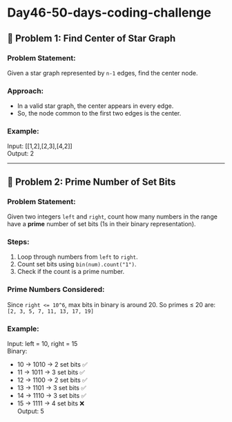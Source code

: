 # Day46-50-days-coding-challenge


## 🌟 Problem 1: Find Center of Star Graph

### Problem Statement:
Given a star graph represented by `n-1` edges, find the center node.

### Approach:
- In a valid star graph, the center appears in every edge.
- So, the node common to the first two edges is the center.

### Example:
Input: [[1,2],[2,3],[4,2]]  
Output: 2

---

## 🧮 Problem 2: Prime Number of Set Bits

### Problem Statement:
Given two integers `left` and `right`, count how many numbers in the range have a **prime** number of set bits (1s in their binary representation).

### Steps:
1. Loop through numbers from `left` to `right`.
2. Count set bits using `bin(num).count("1")`.
3. Check if the count is a prime number.

### Prime Numbers Considered:
Since `right <= 10^6`, max bits in binary is around 20. So primes ≤ 20 are:  
`[2, 3, 5, 7, 11, 13, 17, 19]`

### Example:
Input: left = 10, right = 15  
Binary:
- 10 → 1010 → 2 set bits ✅  
- 11 → 1011 → 3 set bits ✅  
- 12 → 1100 → 2 set bits ✅  
- 13 → 1101 → 3 set bits ✅  
- 14 → 1110 → 3 set bits ✅  
- 15 → 1111 → 4 set bits ❌  
Output: 5
